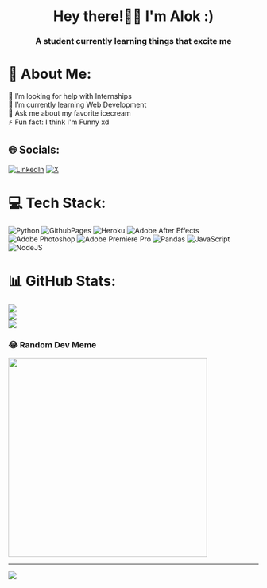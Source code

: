 <h1 align="center">Hey there!👋🏻 I'm Alok :)</h1>
<h3 align="center">A student currently learning things that excite me</h3>

# 💫 About Me:
🤝 I’m looking for help with Internships<br>🌱 I’m currently learning Web Development<br>💬 Ask me about my favorite icecream<br>⚡ Fun fact: I think I'm Funny xd


## 🌐 Socials:
[![LinkedIn](https://img.shields.io/badge/LinkedIn-%230077B5.svg?logo=linkedin&logoColor=white)](https://linkedin.com/in/alok-k-mishra) [![X](https://img.shields.io/badge/X-black.svg?logo=X&logoColor=white)](https://x.com/notkilleration) 

# 💻 Tech Stack:
![Python](https://img.shields.io/badge/python-3670A0?style=for-the-badge&logo=python&logoColor=ffdd54) ![GithubPages](https://img.shields.io/badge/github%20pages-121013?style=for-the-badge&logo=github&logoColor=white) ![Heroku](https://img.shields.io/badge/heroku-%23430098.svg?style=for-the-badge&logo=heroku&logoColor=white) ![Adobe After Effects](https://img.shields.io/badge/Adobe%20After%20Effects-9999FF.svg?style=for-the-badge&logo=Adobe%20After%20Effects&logoColor=white) ![Adobe Photoshop](https://img.shields.io/badge/adobe%20photoshop-%2331A8FF.svg?style=for-the-badge&logo=adobe%20photoshop&logoColor=white) ![Adobe Premiere Pro](https://img.shields.io/badge/Adobe%20Premiere%20Pro-9999FF.svg?style=for-the-badge&logo=Adobe%20Premiere%20Pro&logoColor=white) ![Pandas](https://img.shields.io/badge/pandas-%23150458.svg?style=for-the-badge&logo=pandas&logoColor=white) ![JavaScript](https://img.shields.io/badge/javascript-%23323330.svg?style=for-the-badge&logo=javascript&logoColor=%23F7DF1E) ![NodeJS](https://img.shields.io/badge/node.js-6DA55F?style=for-the-badge&logo=node.js&logoColor=white)
# 📊 GitHub Stats:
![](https://github-readme-stats.vercel.app/api?username=NotKilleration&theme=highcontrast&hide_border=true&include_all_commits=true&count_private=false)<br/>
![](https://github-readme-streak-stats.herokuapp.com/?user=NotKilleration&theme=highcontrast&hide_border=true)<br/>
![](https://github-readme-stats.vercel.app/api/top-langs/?username=NotKilleration&theme=highcontrast&hide_border=true&include_all_commits=true&count_private=false&layout=compact)

### 😂 Random Dev Meme
<img src='https://memer-new.vercel.app/' style="height: 400px;"/>

---
[![](https://visitcount.itsvg.in/api?id=NotKilleration&icon=0&color=7)](https://visitcount.itsvg.in)
